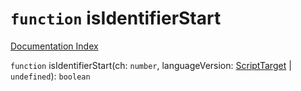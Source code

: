 # `function` isIdentifierStart

[Documentation Index](../README.md)

`function` isIdentifierStart(ch: `number`, languageVersion: [ScriptTarget](../private.enum.ScriptTarget/README.md) | `undefined`): `boolean`